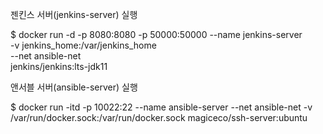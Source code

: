 젠킨스 서버(jenkins-server) 실행

$ docker run -d -p 8080:8080 -p 50000:50000 --name jenkins-server \
-v jenkins_home:/var/jenkins_home \
--net ansible-net                                    \
jenkins/jenkins:lts-jdk11


앤서블 서버(ansible-server) 실행

$ docker run -itd -p 10022:22 --name ansible-server --net ansible-net  -v /var/run/docker.sock:/var/run/docker.sock magiceco/ssh-server:ubuntu
